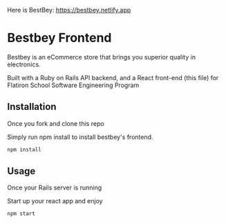 Here is BestBey: https://bestbey.netlify.app

# Bestbey Frontend

Bestbey is an eCommerce store that brings you superior quality in electronics.

Built with a Ruby on Rails API backend, and a React front-end (this file) for Flatiron School Software Engineering Program


## Installation

Once you fork and clone this repo

Simply run npm install to install bestbey's frontend.

```bash
npm install
```

## Usage

Once your Rails server is running

Start up your react app and enjoy

```bash
npm start
```

